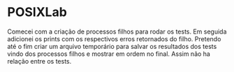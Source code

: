 # POSIXLab

Comecei com a criação de processos filhos para rodar os tests. Em seguida adicionei os prints com os respectivos erros retornados do filho. Pretendo até o fim criar um arquivo temporário para salvar os resultados dos tests vindo dos processos filhos e mostrar em ordem no final. Assim não ha relação entre os tests.
